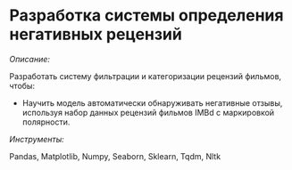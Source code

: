 # Разработка системы определения негативных рецензий

*Описание:*  

Разработать систему фильтрации и категоризации рецензий фильмов, чтобы:  
- Научить модель автоматически обнаруживать негативные отзывы, используя набор данных рецензий фильмов IMBd с маркировкой полярности.

*Инструменты:*  

Pandas, Matplotlib, Numpy, Seaborn, Sklearn, Tqdm, Nltk
